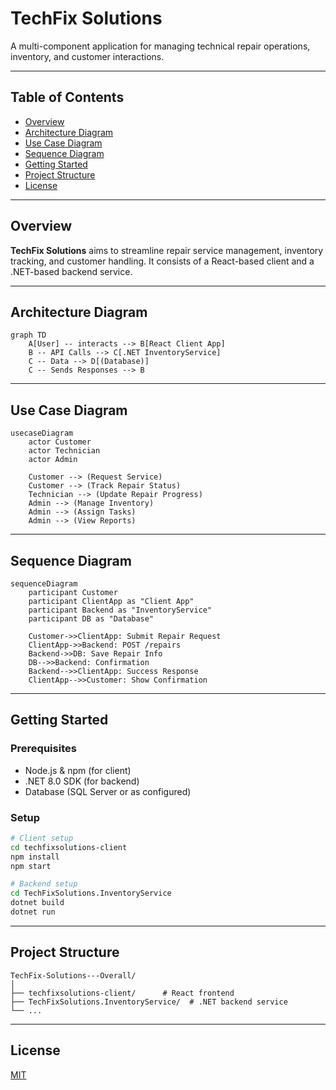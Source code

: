 # TechFix Solutions

A multi-component application for managing technical repair operations, inventory, and customer interactions.

---

## Table of Contents

- [Overview](#overview)
- [Architecture Diagram](#architecture-diagram)
- [Use Case Diagram](#use-case-diagram)
- [Sequence Diagram](#sequence-diagram)
- [Getting Started](#getting-started)
- [Project Structure](#project-structure)
- [License](#license)

---

## Overview

**TechFix Solutions** aims to streamline repair service management, inventory tracking, and customer handling. It consists of a React-based client and a .NET-based backend service.

---

## Architecture Diagram

```mermaid
graph TD
    A[User] -- interacts --> B[React Client App]
    B -- API Calls --> C[.NET InventoryService]
    C -- Data --> D[(Database)]
    C -- Sends Responses --> B
```

---

## Use Case Diagram

```mermaid
usecaseDiagram
    actor Customer
    actor Technician
    actor Admin

    Customer --> (Request Service)
    Customer --> (Track Repair Status)
    Technician --> (Update Repair Progress)
    Admin --> (Manage Inventory)
    Admin --> (Assign Tasks)
    Admin --> (View Reports)
```

---

## Sequence Diagram

```mermaid
sequenceDiagram
    participant Customer
    participant ClientApp as "Client App"
    participant Backend as "InventoryService"
    participant DB as "Database"

    Customer->>ClientApp: Submit Repair Request
    ClientApp->>Backend: POST /repairs
    Backend->>DB: Save Repair Info
    DB-->>Backend: Confirmation
    Backend-->>ClientApp: Success Response
    ClientApp-->>Customer: Show Confirmation
```

---

## Getting Started

### Prerequisites

- Node.js & npm (for client)
- .NET 8.0 SDK (for backend)
- Database (SQL Server or as configured)

### Setup

```bash
# Client setup
cd techfixsolutions-client
npm install
npm start

# Backend setup
cd TechFixSolutions.InventoryService
dotnet build
dotnet run
```

---

## Project Structure

```
TechFix-Solutions---Overall/
│
├── techfixsolutions-client/      # React frontend
├── TechFixSolutions.InventoryService/  # .NET backend service
└── ...
```

---

## License

[MIT](LICENSE)
